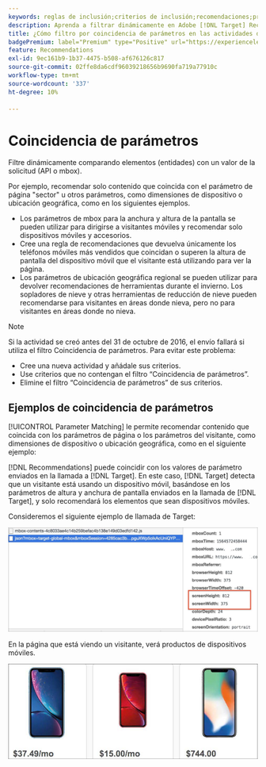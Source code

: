 ```yaml
---
keywords: reglas de inclusión;criterios de inclusión;recomendaciones;promoción;promociones;filtrado dinámico;dinámico;coincidencia de parámetros
description: Aprenda a filtrar dinámicamente en Adobe [!DNL Target] Recommendations comparando elementos (entidades) con un valor de la solicitud (API o mbox).
title: ¿Cómo filtro por coincidencia de parámetros en las actividades de Recommendations?
badgePremium: label="Premium" type="Positive" url="https://experienceleague.adobe.com/docs/target/using/introduction/intro.html?lang=es#premium newtab=true" tooltip="Consulte qué se incluye en Target Premium."
feature: Recommendations
exl-id: 9ec161b9-1b37-4475-b508-af676126c817
source-git-commit: 02ffe8da6cdf96039218656b9690fa719a77910c
workflow-type: tm+mt
source-wordcount: '337'
ht-degree: 10%

---
```


# Coincidencia de parámetros

Filtre dinámicamente comparando elementos (entidades) con un valor de la solicitud (API o mbox).

Por ejemplo, recomendar solo contenido que coincida con el parámetro de página &quot;sector&quot; u otros parámetros, como dimensiones de dispositivo o ubicación geográfica, como en los siguientes ejemplos.

* Los parámetros de mbox para la anchura y altura de la pantalla se pueden utilizar para dirigirse a visitantes móviles y recomendar solo dispositivos móviles y accesorios.
* Cree una regla de recomendaciones que devuelva únicamente los teléfonos móviles más vendidos que coincidan o superen la altura de pantalla del dispositivo móvil que el visitante está utilizando para ver la página.
* Los parámetros de ubicación geográfica regional se pueden utilizar para devolver recomendaciones de herramientas durante el invierno. Los sopladores de nieve y otras herramientas de reducción de nieve pueden recomendarse para visitantes en áreas donde nieva, pero no para visitantes en áreas donde no nieva.

>[!NOTE]
>
>Si la actividad se creó antes del 31 de octubre de 2016, el envío fallará si utiliza el filtro Coincidencia de parámetros. Para evitar este problema:
>
>* Cree una nueva actividad y añádale sus criterios.
>* Use criterios que no contengan el filtro “Coincidencia de parámetros”.
>* Elimine el filtro “Coincidencia de parámetros” de sus criterios.

## Ejemplos de coincidencia de parámetros

[!UICONTROL Parameter Matching] le permite recomendar contenido que coincida con los parámetros de página o los parámetros del visitante, como dimensiones de dispositivo o ubicación geográfica, como en el siguiente ejemplo:

[!DNL Recommendations] puede coincidir con los valores de parámetro enviados en la llamada a [!DNL Target]. En este caso, [!DNL Target] detecta que un visitante está usando un dispositivo móvil, basándose en los parámetros de altura y anchura de pantalla enviados en la llamada de [!DNL Target], y solo recomendará los elementos que sean dispositivos móviles.

Consideremos el siguiente ejemplo de llamada de Target:

![Llamada de destino](/help/main/c-recommendations/c-algorithms/assets/example-target-call-2.png)

En la página que está viendo un visitante, verá productos de dispositivos móviles.

![Productos de dispositivos móviles](/help/main/c-recommendations/c-algorithms/assets/phones.png)
